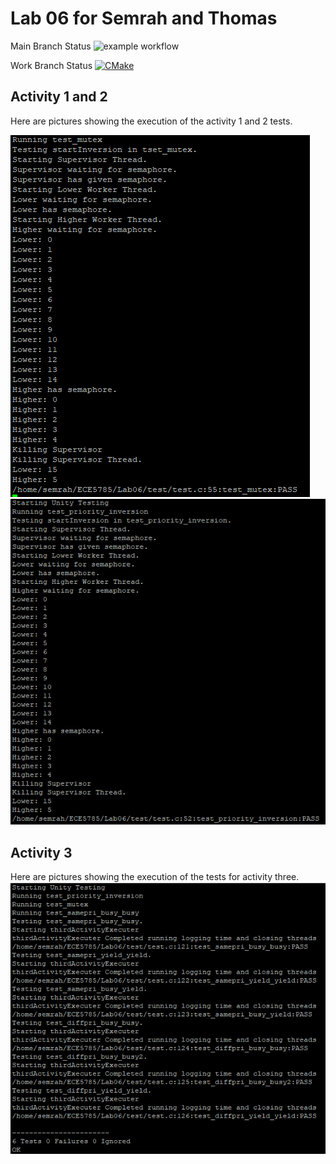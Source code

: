 # Lab 06 for Semrah and Thomas
Main Branch Status
![example workflow](https://github.com/uofu-emb/Lab6_Semrah_Thomas/actions/workflows/main.yml/badge.svg)

Work Branch Status
[![CMake](https://github.com/uofu-emb/Lab6_Semrah_Thomas/actions/workflows/main.yml/badge.svg)](https://github.com/uofu-emb/Lab6_Semrah_Thomas/actions/workflows/main.yml)

## Activity 1 and 2
Here are pictures showing the execution of the activity 1 and 2 tests.

![MutexTest](!Images/MutexTest.PNG)
![PriorityInversion](!Images/PriorityInversionTest.PNG)

## Activity 3
Here are pictures showing the execution of the tests for activity three.
![ThreadTiming](!Images/ThreadTiming.PNG)
